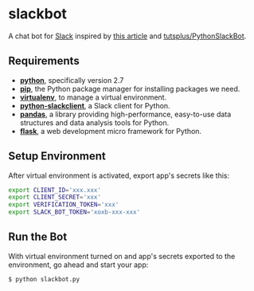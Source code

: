 # slackbot
A chat bot for [Slack](https://slack.com) inspired by [this article](https://code.tutsplus.com/articles/building-a-slack-bot-using-python--cms-29668) and [tutsplus/PythonSlackBot](https://github.com/tutsplus/PythonSlackBot).


## Requirements
- **[python](https://www.python.org/downloads/)**, specifically version 2.7
- **[pip](https://pip.pypa.io/en/stable/installing/)**, the Python package manager
for installing packages we need.
- **[virtualenv](https://virtualenv.pypa.io/en/latest/installation/)**, to manage
a virtual environment.
- **[python-slackclient](http://python-slackclient.readthedocs.io/en/latest/)**, a
Slack client for Python.
- **[pandas](https://pandas.pydata.org/getpandas.html)**, a library providing
high-performance, easy-to-use data structures and data analysis tools for Python.
- **[flask](http://flask.pocoo.org/)**, a web development micro framework for Python.


## Setup Environment
After virtual environment is activated, export app's secrets like this:

```bash
export CLIENT_ID='xxx.xxx'
export CLIENT_SECRET='xxx'
export VERIFICATION_TOKEN='xxx'
export SLACK_BOT_TOKEN='xoxb-xxx-xxx'
```


## Run the Bot
With virtual environment turned on and app's secrets exported to the environment, go ahead and start your app:

```bash
$ python slackbot.py
```
